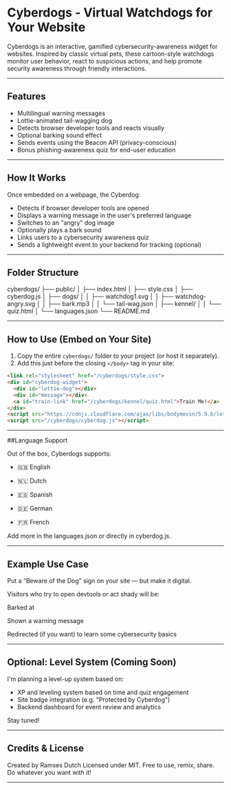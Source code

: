 # Cyberdogs - Virtual Watchdogs for Your Website

Cyberdogs is an interactive, gamified cybersecurity-awareness widget for websites. Inspired by classic virtual pets, these cartoon-style watchdogs monitor user behavior, react to suspicious actions, and help promote security awareness through friendly interactions.

---

## Features

- Multilingual warning messages
- Lottie-animated tail-wagging dog
- Detects browser developer tools and reacts visually
- Optional barking sound effect
- Sends events using the Beacon API (privacy-conscious)
- Bonus phishing-awareness quiz for end-user education

---

## How It Works

Once embedded on a webpage, the Cyberdog:

- Detects if browser developer tools are opened
- Displays a warning message in the user's preferred language
- Switches to an "angry" dog image
- Optionally plays a bark sound
- Links users to a cybersecurity awareness quiz
- Sends a lightweight event to your backend for tracking (optional)

---

## Folder Structure
cyberdogs/
├── public/
│ ├── index.html
│ ├── style.css
│ ├── cyberdog.js
│ ├── dogs/
│ │ ├── watchdog1.svg
│ │ ├── watchdog-angry.svg
│ │ ├── bark.mp3
│ │ └── tail-wag.json
│ ├── kennel/
│ │ └── quiz.html
│ └── languages.json
└── README.md

---

## How to Use (Embed on Your Site)

1. Copy the entire `cyberdogs/` folder to your project (or host it separately).
2. Add this just before the closing `</body>` tag in your site:

```html
<link rel="stylesheet" href="/cyberdogs/style.css">
<div id="cyberdog-widget">
  <div id="lottie-dog"></div>
  <div id="message"></div>
  <a id="train-link" href="/cyberdogs/kennel/quiz.html">Train Me!</a>
</div>
<script src="https://cdnjs.cloudflare.com/ajax/libs/bodymovin/5.9.6/lottie.min.js"></script>
<script src="/cyberdogs/cyberdog.js"></script>
```

---

##Language Support

Out of the box, Cyberdogs supports:

- 🇬🇧 English

- 🇳🇱 Dutch

- 🇪🇸 Spanish

- 🇩🇪 German

- 🇫🇷 French

Add more in the languages.json or directly in cyberdog.js.

---

## Example Use Case

Put a “Beware of the Dog” sign on your site — but make it digital.

Visitors who try to open devtools or act shady will be:

Barked at 

Shown a warning message 

Redirected (if you want) to learn some cybersecurity basics 

---

## Optional: Level System (Coming Soon)

I'm planning a level-up system based on:

- XP and leveling system based on time and quiz engagement
- Site badge integration (e.g. "Protected by Cyberdog")
- Backend dashboard for event review and analytics

Stay tuned!

---

## Credits & License

Created by Ramses Dutch
Licensed under MIT. Free to use, remix, share. Do whatever you want with it!

---
